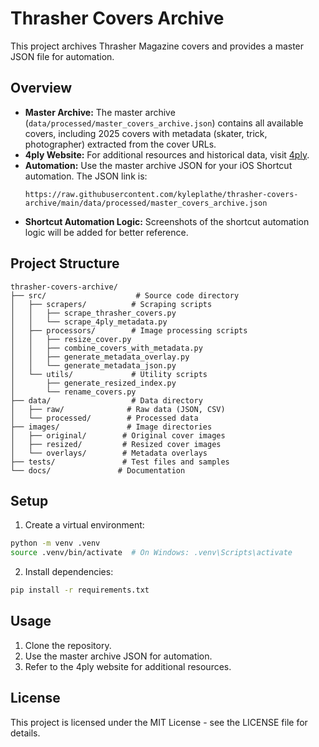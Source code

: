 # Thrasher Covers Archive

This project archives Thrasher Magazine covers and provides a master JSON file for automation.

## Overview

- **Master Archive:** The master archive (`data/processed/master_covers_archive.json`) contains all available covers, including 2025 covers with metadata (skater, trick, photographer) extracted from the cover URLs.
- **4ply Website:** For additional resources and historical data, visit [4ply](https://4plymagazine.com/).
- **Automation:** Use the master archive JSON for your iOS Shortcut automation. The JSON link is:
  ```
  https://raw.githubusercontent.com/kyleplathe/thrasher-covers-archive/main/data/processed/master_covers_archive.json
  ```
- **Shortcut Automation Logic:** Screenshots of the shortcut automation logic will be added for better reference.

## Project Structure

```
thrasher-covers-archive/
├── src/                    # Source code directory
│   ├── scrapers/          # Scraping scripts
│   │   ├── scrape_thrasher_covers.py
│   │   └── scrape_4ply_metadata.py
│   ├── processors/        # Image processing scripts
│   │   ├── resize_cover.py
│   │   ├── combine_covers_with_metadata.py
│   │   ├── generate_metadata_overlay.py
│   │   └── generate_metadata_json.py
│   └── utils/             # Utility scripts
│       ├── generate_resized_index.py
│       └── rename_covers.py
├── data/                  # Data directory
│   ├── raw/              # Raw data (JSON, CSV)
│   └── processed/        # Processed data
├── images/               # Image directories
│   ├── original/        # Original cover images
│   ├── resized/         # Resized cover images
│   └── overlays/        # Metadata overlays
├── tests/               # Test files and samples
└── docs/               # Documentation
```

## Setup

1. Create a virtual environment:
```bash
python -m venv .venv
source .venv/bin/activate  # On Windows: .venv\Scripts\activate
```

2. Install dependencies:
```bash
pip install -r requirements.txt
```

## Usage

1. Clone the repository.
2. Use the master archive JSON for automation.
3. Refer to the 4ply website for additional resources.

## License

This project is licensed under the MIT License - see the LICENSE file for details. 
